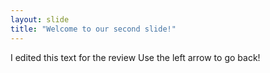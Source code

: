 ```yaml
---
layout: slide
title: "Welcome to our second slide!"
---
```

I edited this text for the review 
Use the left arrow to go back!